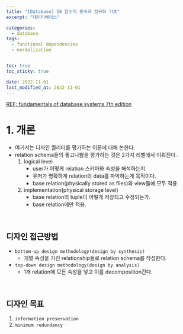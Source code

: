 ```yaml
---
title: "[Database] 10 함수적 종속과 정규화 기초"
excerpt: "데이터베이스"

categories:
  - database
tags:
  - functional dependencies
  - normalization


toc: true
toc_sticky: true

date: 2022-11-01
last_modified_at: 2022-11-01
---
```


[REF: fundamentals of database systems 7th edition](https://auhd.edu.ye/upfiles/elibrary/Azal2020-01-22-12-28-11-76901.pdf)

# 1. 개론

- 여기서는 디자인 퀄리티를 평가하는 이론에 대해 논한다.
- relation schema들의 좋고나쁨을 평가하는 것은 2가지 레벨에서 이뤄진다.
	1. logical level
		- user가 어떻게 relation 스키마와 속성을 해석하는지
		- 유저가 명확하게 relation의 data를 파악하는게 목적이다.
		- base relation(physically stored as files)와 view들에 모두 적용
	2. implementation(physical storage level)
		- base relation의 tuple이 어떻게 저장되고 수정되는가.
		- base relation에만 적용.

<br>

## 디자인 접근방법

- `bottom-up design methodology(design by synthesis)`
	- 개별 속성을 가진 relationship들로 relation schema를 작성한다.
- `top-down design methodology(design by analysis)`
	- 1개 relation에 모든 속성을 넣고 이를 decomposition간다.


<br>

## 디자인 목표

1. `information preservation`
2. `minimum redundancy`

<br>
<br>


# 
